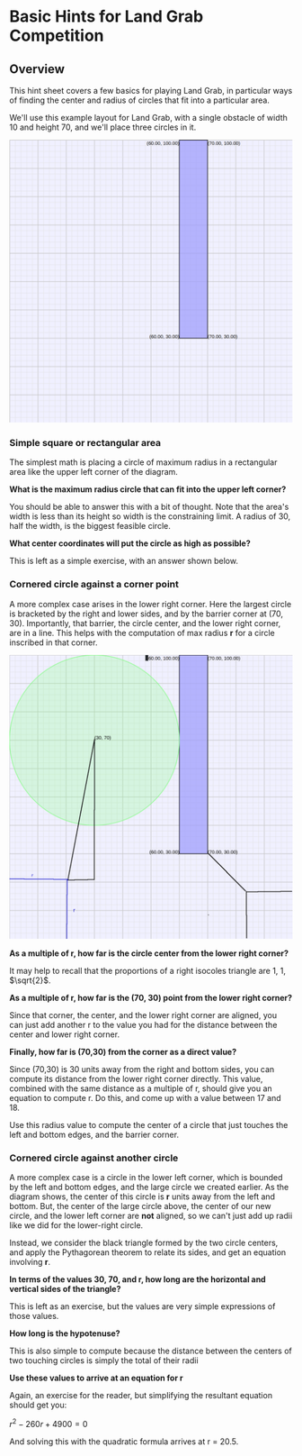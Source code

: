 <link rel="stylesheet" type="text/css" media="all" 
 href="../../../../CmpDocs.css" />
 
# Basic Hints for Land Grab Competition

## Overview

This hint sheet covers a few basics for playing Land Grab, in particular ways
of finding the center and radius of circles that fit into a particular area.

We'll use this example layout for Land Grab, with a single obstacle of width
10 and height 70, and we'll place three circles in it.

![Land Grab Layout](./Frame.png)

### Simple square or rectangular area
The simplest math is placing a circle of maximum radius in a rectangular area
like the upper left corner of the diagram.

**What is the maximum radius circle that can fit into the upper left corner?**

You should be able to answer this with a bit of thought.  Note that the area's
width is less than its height so width is the constraining limit.  A radius of
30, half the width, is the biggest feasible circle.

**What center coordinates will put the circle as high as possible?**

This is left as a simple exercise, with an answer shown below.

### Cornered circle against a corner point
A more complex case arises in the lower right corner.  Here the largest circle
is bracketed by the right and lower sides, and by the barrier corner at (70, 30).
Importantly, that barrier, the circle center, and the lower right corner, are
in a line.  This helps with the computation of max radius **r** for a circle
inscribed in that corner.

![Diagrams](Lined.png)

**As a multiple of r, how far is the circle center from the lower right corner?**

It may help to recall that the proportions of a right isocoles triangle 
are 1, 1, $\sqrt{2}$. 

**As a multiple of r, how far is the (70, 30) point from the lower right corner?**

Since that corner, the center, and the lower right corner are aligned, you can
just add another r to the value you had for the distance between the center
and lower right corner.

**Finally, how far is (70,30) from the corner as a direct value?**

Since (70,30) is 30 units away from the right and bottom sides, you can compute
its distance from the lower right corner directly.  This value, combined with 
the same distance as a multiple of r, should give you
an equation to compute r.  Do this, and come up with a value between 17 and 18.

Use this radius value to compute the center of a circle that just touches the
left and bottom edges, and the barrier corner.


### Cornered circle against another circle

A more complex case is a circle in the lower left corner, which is bounded by
the left and bottom edges, and the large circle we created earlier.  As the
diagram shows, the center of this circle is **r** units away from the left and
bottom.  But, the center of the large circle above, the center of our new circle,
and the lower left corner are **not** aligned, so we can't just add up radii
like we did for the lower-right circle.

Instead, we consider the black triangle formed by the two circle centers, and
apply the Pythagorean theorem to relate its sides, and get an equation involving
**r**.  

**In terms of the values 30, 70, and r, how long are the horizontal and 
vertical sides of the triangle?**
 
This is left as an exercise, but the values are very simple expressions of
those values.

**How long is the hypotenuse?**

This is also simple to compute because the distance between the centers of two
touching circles is simply the total of their radii

**Use these values to arrive at an equation for r**

Again, an exercise for the reader, but simplifying the resultant equation
should get you:

$r^2 - 260r + 4900 = 0$

And solving this with the quadratic formula arrives at r = 20.5.

